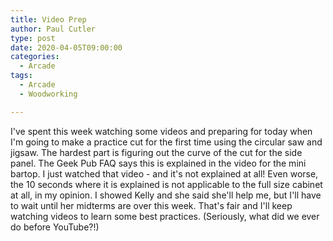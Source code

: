 ```yaml
---
title: Video Prep
author: Paul Cutler
type: post
date: 2020-04-05T09:00:00
categories:
  - Arcade
tags:
  - Arcade
  - Woodworking

---
```


I've spent this week watching some videos and preparing for today when I'm going to make a practice cut for the first time using the circular saw and jigsaw.  The hardest part is figuring out the curve of the cut for the side panel.  The Geek Pub FAQ says this is explained in the video for the mini bartop.  I just watched that video - and it's not explained at all!  Even worse, the 10 seconds where it is explained is not applicable to the full size cabinet at all, in my opinion.  I showed Kelly and she said she'll help me, but I'll have to wait until her midterms are over this week.  That's fair and I'll keep watching videos to learn some best practices.  (Seriously, what did we ever do before YouTube?!)